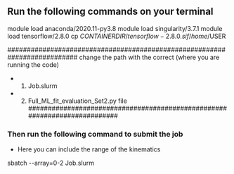 ## Run the following commands on your terminal
module load anaconda/2020.11-py3.8 
module load singularity/3.7.1
module load tensorflow/2.8.0
cp $CONTAINERDIR/tensorflow-2.8.0.sif /home/$USER

##########################################################################
change the path with the correct (where you are running the code)
* 1) Job.slurm                                                   
* 2) Full_ML_fit_evaluation_Set2.py file                         
##########################################################################


### Then run the following command to submit the job ######
* Here you can include the range of the kinematics

sbatch --array=0-2 Job.slurm
